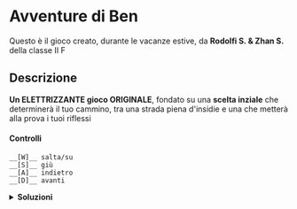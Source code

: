 # Avventure di Ben

Questo è il gioco creato, durante le vacanze estive, da __Rodolfi S. & Zhan S.__ della classe II F

## Descrizione 

__Un ELETTRIZZANTE gioco ORIGINALE__, fondato su una __scelta inziale__ che determinerà il tuo cammino, tra una strada piena d'insidie e una che metterà alla prova i tuoi riflessi

#### Controlli
```
__[W]__ salta/su  
__[S]__ giù  
__[A]__ indietro  
__[D]__ avanti
```


<details>
<summary>
<b>Soluzioni</b>
</summary>
<p>Hey Hey</p>
</details>

